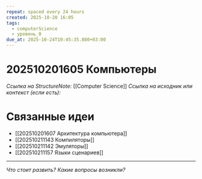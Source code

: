 ```yaml
---
repeat: spaced every 24 hours
created: 2025-10-20 16:05
tags:
  - computerScience
  - уровень_0
due_at: 2025-10-24T10:45:35.880+03:00
---
```

# 202510201605 Компьютеры

*Ссылка на StructureNote:* [[Computer Science]]
*Ссылка на исходник или контекст (если есть):*

# Связанные идеи

- [[202510201607 Архитектура компьютера]]
- [[202510211143 Компиляторы]]
- [[202510211142 Эмуляторы]]
- [[202510211157 Языки сценариев]]

---

*Что стоит развить? Какие вопросы возникли?*
